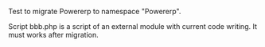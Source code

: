Test to migrate Powererp to namespace "Powererp".

Script bbb.php is a script of an external module with current code writing. 
It must works after migration. 